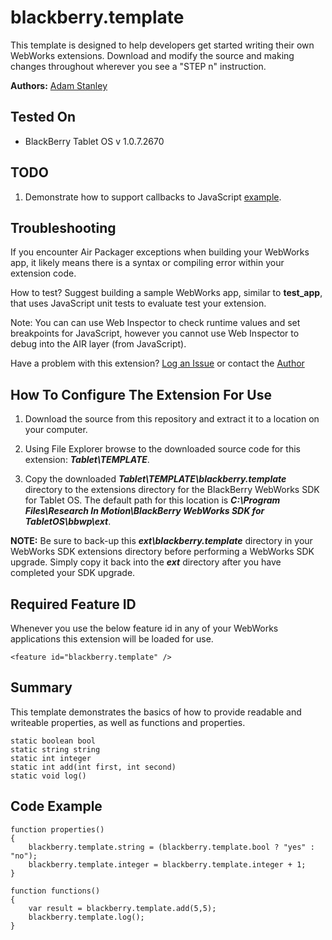 # blackberry.template

This template is designed to help developers get started writing their own WebWorks extensions. Download and modify 
the source and making changes throughout wherever you see a "STEP n" instruction.

**Authors:** [Adam Stanley](https://github.com/astanley)

## Tested On

* BlackBerry Tablet OS v 1.0.7.2670


## TODO
1. Demonstrate how to support callbacks to JavaScript [example](http://supportforums.blackberry.com/t5/Web-and-WebWorks-Development/Callback-Extension-Object/m-p/1215117#M15050).

## Troubleshooting
If you encounter Air Packager exceptions when building your WebWorks app, it likely means there is a syntax or compiling error 
within your extension code.

How to test?  Suggest building a sample WebWorks app, similar to **test_app**, that uses JavaScript unit tests to evaluate 
test your extension.

Note: You can can use Web Inspector to check runtime values and set breakpoints for JavaScript, however you cannot
use Web Inspector to debug into the AIR layer (from JavaScript).

Have a problem with this extension?  [Log an Issue](https://github.com/blackberry/WebWorks-Community-APIs/issues) or contact the [Author](https://github.com/astanley)

## How To Configure The Extension For Use

1. Download the source from this repository and extract it to a location on your computer.

2. Using File Explorer browse to the downloaded source code for this extension: _**Tablet\TEMPLATE**_.

3. Copy the downloaded _**Tablet\TEMPLATE\blackberry.template**_ directory to the extensions directory for the BlackBerry WebWorks SDK for Tablet OS. The default path for this location is _**C:\Program Files\Research In Motion\BlackBerry WebWorks SDK for TabletOS\bbwp\ext**_.

**NOTE:** Be sure to back-up this _**ext\blackberry.template**_ directory in your WebWorks SDK extensions directory before performing a WebWorks SDK upgrade. Simply copy it back into the _**ext**_ directory after you have completed your SDK upgrade.

## Required Feature ID
Whenever you use the below feature id in any of your WebWorks applications this extension will be loaded for use.

    <feature id="blackberry.template" />

## Summary

This template demonstrates the basics of how to provide readable and writeable properties, as well as functions and properties.

	static boolean bool
	static string string
	static int integer
	static int add(int first, int second)
	static void log()

## Code Example

	function properties()
	{
		blackberry.template.string = (blackberry.template.bool ? "yes" : "no");
		blackberry.template.integer = blackberry.template.integer + 1;
	}

	function functions()
	{
		var result = blackberry.template.add(5,5);
		blackberry.template.log();
	}
